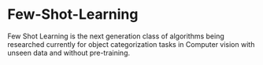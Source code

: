 # Few-Shot-Learning
Few Shot Learning is the next generation class of algorithms being researched currently for object categorization tasks in Computer vision with unseen data and without pre-training.
